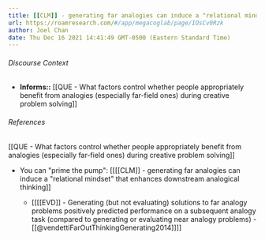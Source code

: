 ```yaml
---
title: [[CLM]] - generating far analogies can induce a "relational mindset" that enhances downstream analogical thinking
url: https://roamresearch.com/#/app/megacoglab/page/IOsCv0Rzk
author: Joel Chan
date: Thu Dec 16 2021 14:41:49 GMT-0500 (Eastern Standard Time)
---
```




###### Discourse Context

- **Informs::** [[QUE - What factors control whether people appropriately benefit from analogies (especially far-field ones) during creative problem solving]]

###### References

[[QUE - What factors control whether people appropriately benefit from analogies (especially far-field ones) during creative problem solving]]

- You can "prime the pump": [[[[CLM]] - generating far analogies can induce a "relational mindset" that enhances downstream analogical thinking]]

    - [[[[EVD]] - Generating (but not evaluating) solutions to far analogy problems positively predicted performance on a subsequent analogy task (compared to generating or evaluating near analogy problems) - [[@vendettiFarOutThinkingGenerating2014]]]]
